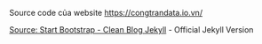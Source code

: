 Source code của website https://congtrandata.io.vn/

[Source: Start Bootstrap - Clean Blog Jekyll](https://startbootstrap.com/themes/clean-blog-jekyll/) - Official Jekyll Version

